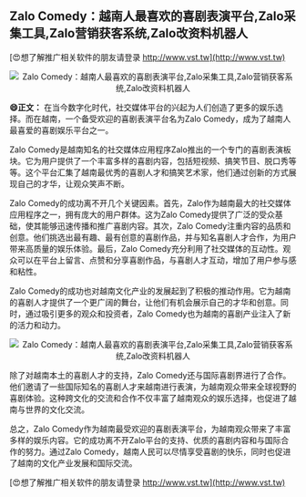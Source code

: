 ## **Zalo Comedy：越南人最喜欢的喜剧表演平台,Zalo采集工具,Zalo营销获客系统,Zalo改资料机器人**

[😍想了解推广相关软件的朋友请登录 http://www.vst.tw](http://www.vst.tw)

 <center><img src="https://vst.tw/MP4/tuiguang/png/5.png" alt="Zalo Comedy：越南人最喜欢的喜剧表演平台,Zalo采集工具,Zalo营销获客系统,Zalo改资料机器人"></center>

**😄正文：**
在当今数字化时代，社交媒体平台的兴起为人们创造了更多的娱乐选择。而在越南，一个备受欢迎的喜剧表演平台名为Zalo Comedy，成为了越南人最喜爱的喜剧娱乐平台之一。

Zalo Comedy是越南知名的社交媒体应用程序Zalo推出的一个专门的喜剧表演板块。它为用户提供了一个丰富多样的喜剧内容，包括短视频、搞笑节目、脱口秀等等。这个平台汇集了越南最优秀的喜剧人才和搞笑艺术家，他们通过创新的方式展现自己的才华，让观众笑声不断。

Zalo Comedy的成功离不开几个关键因素。首先，Zalo作为越南最大的社交媒体应用程序之一，拥有庞大的用户群体。这为Zalo Comedy提供了广泛的受众基础，使其能够迅速传播和推广喜剧内容。其次，Zalo Comedy注重内容的品质和创意。他们挑选出最有趣、最有创意的喜剧作品，并与知名喜剧人才合作，为用户带来高质量的娱乐体验。最后，Zalo Comedy充分利用了社交媒体的互动性。观众可以在平台上留言、点赞和分享喜剧作品，与喜剧人才互动，增加了用户参与感和粘性。

Zalo Comedy的成功也对越南文化产业的发展起到了积极的推动作用。它为越南的喜剧人才提供了一个更广阔的舞台，让他们有机会展示自己的才华和创意。同时，通过吸引更多的观众和投资者，Zalo Comedy也为越南的喜剧产业注入了新的活力和动力。

 <center><img src="https://vst.tw/MP4/tuiguang/png/2.png" alt="Zalo Comedy：越南人最喜欢的喜剧表演平台,Zalo采集工具,Zalo营销获客系统,Zalo改资料机器人"></center>

除了对越南本土的喜剧人才的支持，Zalo Comedy还与国际喜剧界进行了合作。他们邀请了一些国际知名的喜剧人才来越南进行表演，为越南观众带来全球视野的喜剧体验。这种跨文化的交流和合作不仅丰富了越南观众的娱乐选择，也促进了越南与世界的文化交流。

总之，Zalo Comedy作为越南最受欢迎的喜剧表演平台，为越南观众带来了丰富多样的娱乐内容。它的成功离不开Zalo平台的支持、优质的喜剧内容和与国际合作的努力。通过Zalo Comedy，越南人民可以尽情享受喜剧的快乐，同时也促进了越南的文化产业发展和国际交流。

[😍想了解推广相关软件的朋友请登录 http://www.vst.tw](http://www.vst.tw)



